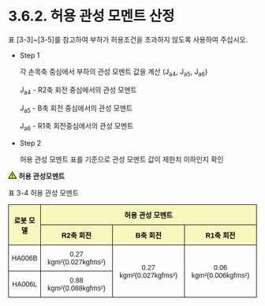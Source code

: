 ﻿# 3.6.2. 허용 관성 모멘트 산정

표 [3-3]~[3-5]를 참고하여 부하가 허용조건을 초과하지 않도록 사용하여 주십시오.

*	Step 1

    각 손목축 중심에서 부하의 관성 모멘트 값을 계산 (J<sub>a4</sub>, J<sub>a5</sub>, J<sub>a6</sub>)

    J<sub>a4</sub> - R2축 회전 중심에서의 관성 모멘트

    J<sub>a5</sub> - B축 회전 중심에서의 관성 모멘트

    J<sub>a6</sub> - R1축 회전중심에서의 관성 모멘트

*	Step 2

    허용 관성 모멘트 표를 기준으로 관성 모멘트 값이 제한치 이하인지 확인


![](../../_assets/작은주의표시.png) <b>허용 관성모멘트</b>

표 3-4 허용 관성 모멘트

<style type="text/css">
.tg  {border-collapse:collapse;border-spacing:0;}
.tg td{border-color:black;border-style:solid;border-width:1px;font-family:Arial, sans-serif;font-size:14px;
  overflow:hidden;padding:10px 5px;word-break:normal;}
.tg th{border-color:black;border-style:solid;border-width:1px;font-family:Arial, sans-serif;font-size:14px;
  font-weight:normal;overflow:hidden;padding:10px 5px;word-break:normal;}
.tg .tg-zegx{background-color:#f8f8be;color:#000000; font-weight:bold;text-align:center;vertical-align:middle}
.tg .tg-nrix{text-align:center;vertical-align:middle}
</style>
<table class="tg">
<thead>
  <tr>
    <th class="tg-zegx" rowspan="2">로봇 모델</th>
    <th class="tg-zegx" colspan="3">허용 관성 모멘트</th>
  </tr>
  <tr>
    <th class="tg-zegx">R2축 회전</th>
    <th class="tg-zegx">B축 회전</th>
    <th class="tg-zegx">R1축 회전</th>
  </tr>
</thead>
<tbody>
  <tr>
    <td class="tg-nrix">HA006B</td>
    <td class="tg-nrix">0.27 kgm²(0.027kgfms²)</td>
    <td class="tg-nrix" rowspan="2" >0.27 kgm²(0.027kgfms²)</td>
    <td class="tg-nrix" rowspan="2" >0.06 kgm²(0.006kgfms²)</td>
  </tr>
  <tr>
    <td class="tg-nrix">HA006L</td>
    <td class="tg-nrix">0.88 kgm²(0.088kgfms²)</td>
  </tr>
</tbody>
</table>
